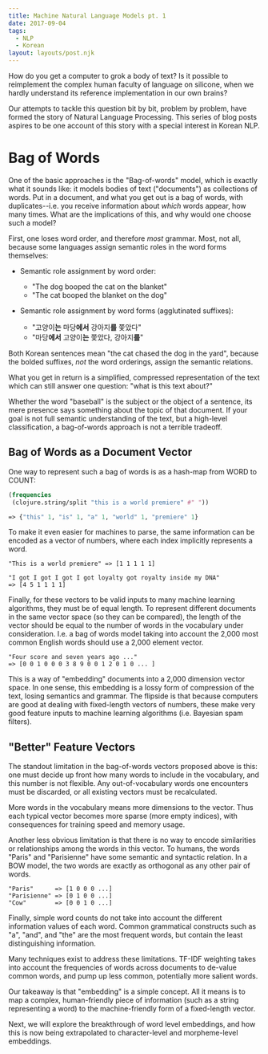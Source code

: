 ```yaml
---
title: Machine Natural Language Models pt. 1
date: 2017-09-04
tags:
  - NLP
  - Korean
layout: layouts/post.njk
---
```


How do you get a computer to grok a body of text? Is it possible to reimplement
the complex human faculty of language on silicone, when we hardly understand
its reference implementation in our own brains?

Our attempts to tackle this question bit by bit, problem by problem, have
formed the story of Natural Language Processing. This series of blog posts
aspires to be one account of this story with a special interest in Korean NLP.

# Bag of Words

One of the basic approaches is the "Bag-of-words" model, which is exactly
what it sounds like: it models bodies of text ("documents") as collections of
words. Put in a document, and what you get out is a bag of words, with
duplicates--i.e. you receive information about *which* words appear, how many
times. What are the implications of this, and why would one choose such a
model?

First, one loses word order, and therefore *most* grammar. Most, not all, because
some languages assign semantic roles in the word forms themselves:

- Semantic role assignment by word order:
  - "The dog booped the cat on the blanket"
  - "The cat booped the blanket on the dog"

- Semantic role assignment by word forms (agglutinated suffixes):
  - "고양이**는** 마당**에서** 강아지**를** 쫓았다"
  - "마당**에서** 고양이**는** 쫓았다, 강아지**를**"

Both Korean sentences mean "the cat chased the dog in the yard", because the
bolded suffixes, *not* the word orderings, assign the semantic relations.

What you get in return is a simplified, compressed representation of the text
which can still answer one question: "what is this text about?"

Whether the word "baseball" is the subject or the object of a sentence, its
mere presence says something about the topic of that document. If your goal is
not full semantic understanding of the text, but a high-level classification, a
bag-of-words approach is not a terrible tradeoff.

## Bag of Words as a Document Vector

One way to represent such a bag of words is as a hash-map from WORD to COUNT:

```clojure
(frequencies
 (clojure.string/split "this is a world premiere" #" "))

=> {"this" 1, "is" 1, "a" 1, "world" 1, "premiere" 1}
```

To make it even easier for machines to parse, the same information can be
encoded as a vector of numbers, where each index implicitly represents a word.

```text
"This is a world premiere" => [1 1 1 1 1]
```

```text
"I got I got I got I got loyalty got royalty inside my DNA"
=> [4 5 1 1 1 1]
```

Finally, for these vectors to be valid inputs to many machine learning
algorithms, they must be of equal length. To represent different documents in
the same vector space (so they can be compared), the length of the vector
should be equal to the number of words in the vocabulary under consideration.
I.e. a bag of words model taking into account the 2,000 most common English
words should use a 2,000 element vector.

```text
"Four score and seven years ago ..."
=> [0 0 1 0 0 0 3 8 9 0 0 1 2 0 1 0 ... ]
```

This is a way of "embedding" documents into a 2,000 dimension vector space. In
one sense, this embedding is a lossy form of compression of the text, losing
semantics and grammar. The flipside is that because computers are good at
dealing with fixed-length vectors of numbers, these make very good feature
inputs to machine learning algorithms (i.e. Bayesian spam filters).

## "Better" Feature Vectors

The standout limitation in the bag-of-words vectors proposed above is this: one
must decide up front how many words to include in the vocabulary, and this
number is not flexible. Any out-of-vocabulary words one encounters must be
discarded, or all existing vectors must be recalculated.

More words in the vocabulary means more dimensions to the vector. Thus each
typical vector becomes more sparse (more empty indices), with consequences for
training speed and memory usage.

Another less obvious limitation is that there is no way to encode similarities
or relationships among the words in this vector. To humans, the words "Paris"
and "Parisienne" have some semantic and syntactic relation. In a BOW model, the
two words are exactly as orthogonal as any other pair of words.

```text
"Paris"      => [1 0 0 0 ...]
"Parisienne" => [0 1 0 0 ...]
"Cow"        => [0 0 1 0 ...]
```

Finally, simple word counts do not take into account the different information
values of each word. Common grammatical constructs such as "a", "and", and
"the" are the most frequent words, but contain the least distinguishing
information.

Many techniques exist to address these limitations. TF-IDF weighting takes into
account the frequencies of words across documents to de-value common words, and
pump up less common, potentially more salient words.

Our takeaway is that "embedding" is a simple concept. All it means is to map a
complex, human-friendly piece of information (such as a string representing a
word) to the machine-friendly form of a fixed-length vector.

Next, we will explore the breakthrough of word level embeddings, and how this
is now being extrapolated to character-level and morpheme-level embeddings.

<!-- # The Elegance of Word Embeddings -->

<!-- ## Morpheme based representations -->

<!-- ## Character-level representations -->
